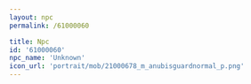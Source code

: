 ```yaml
---
layout: npc
permalink: /61000060

title: Npc
id: '61000060'
npc_name: 'Unknown'
icon_url: 'portrait/mob/21000678_m_anubisguardnormal_p.png'
---
```

